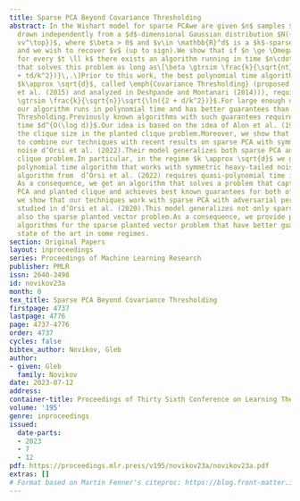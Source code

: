```yaml
---
title: Sparse PCA Beyond Covariance Thresholding
abstract: In the Wishart model for sparse PCAwe are given $n$ samples $Y_1,\ldots,  Y_n$
  drawn independently from a $d$-dimensional Gaussian distribution $N({0, Id + \beta
  vv^\top})$, where $\beta > 0$ and $v\in \mathbb{R}^d$ is a $k$-sparse unit vector,
  and we wish to recover $v$ (up to sign).We show that if $n \ge \Omega(d)$, then
  for every $t \ll k$ there exists an algorithm running in time $n\cdot d^{O(t)}$
  that solves this problem as long as\[\beta \gtrsim \frac{k}{\sqrt{nt}}\sqrt{\ln({2
  + td/k^2})}\,.\]Prior to this work, the best polynomial time algorithm in the regime
  $k\approx \sqrt{d}$, called \emph{Covariance Thresholding} (proposed in  Krauthgamer
  et al. (2015) and analyzed in Deshpande and Montanari (2014))), required $\beta
  \gtrsim \frac{k}{\sqrt{n}}\sqrt{\ln({2 + d/k^2})}$.For large enough constant $t$
  our algorithm runs in polynomial time and has better guarantees than Covariance
  Thresholding.Previously known algorithms with such guarantees required quasi-polynomial
  time $d^{O(\log d)}$.Our idea is based on the idea of Alon et al. (1998) for reducing
  the clique size in the planted clique problem.Moreover, we show that it is possible
  to combine our techniques with recent results on sparse PCA with symmetric heavy-tailed
  noise d’Orsi et al. (2022).Their model generalizes both sparse PCA and the planted
  clique problem.In particular, in the regime $k \approx \sqrt{d}$ we get the first
  polynomial time algorithm that works with symmetric heavy-tailed noise, while the
  algorithm from  d’Orsi et al. (2022) requires quasi-polynomial time in these settings.
  As a consequence, we get an algorithm that solves a problem that captures both sparse
  PCA and planted clique and achieves best known guarantees for both of them.In addition,
  we show that our techniques work with sparse PCA with adversarial perturbations
  studied in d’Orsi et al. (2020).This model generalizes not only sparse PCA, but
  also the sparse planted vector problem.As a consequence, we provide polynomial time
  algorithms for the sparse planted vector problem that have better guarantees thanthe
  state of the art in some regimes.
section: Original Papers
layout: inproceedings
series: Proceedings of Machine Learning Research
publisher: PMLR
issn: 2640-3498
id: novikov23a
month: 0
tex_title: Sparse PCA Beyond Covariance Thresholding
firstpage: 4737
lastpage: 4776
page: 4737-4776
order: 4737
cycles: false
bibtex_author: Novikov, Gleb
author:
- given: Gleb
  family: Novikov
date: 2023-07-12
address: 
container-title: Proceedings of Thirty Sixth Conference on Learning Theory
volume: '195'
genre: inproceedings
issued:
  date-parts:
  - 2023
  - 7
  - 12
pdf: https://proceedings.mlr.press/v195/novikov23a/novikov23a.pdf
extras: []
# Format based on Martin Fenner's citeproc: https://blog.front-matter.io/posts/citeproc-yaml-for-bibliographies/
---
```

